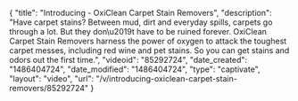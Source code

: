 {
    "title": "Introducing -  OxiClean Carpet Stain Removers",
    "description": "Have carpet stains? Between mud, dirt and everyday spills, carpets go through a lot. But they don\u2019t have to be ruined forever. OxiClean Carpet Stain Removers harness the power of oxygen to attack the toughest carpet messes, including red wine and pet stains. So you can get stains and odors out the first time.",
    "videoid": "85292724",
    "date_created": "1486404724",
    "date_modified": "1486404724",
    "type": "captivate",
    "layout": "video",
    "url": "\/v\/introducing-oxiclean-carpet-stain-removers\/85292724"
}